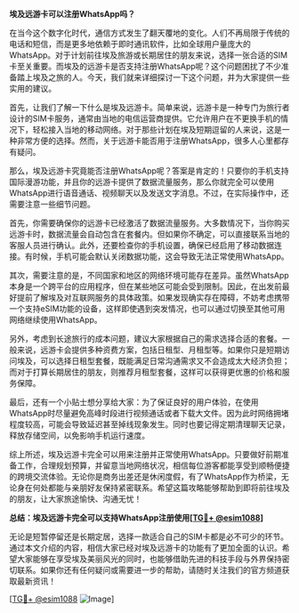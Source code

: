 **埃及远游卡可以注册WhatsApp吗？**

在当今这个数字化时代，通信方式发生了翻天覆地的变化。人们不再局限于传统的电话和短信，而是更多地依赖于即时通讯软件，比如全球用户量庞大的WhatsApp。对于计划前往埃及旅游或长期居住的朋友来说，选择一张合适的SIM卡至关重要。而埃及的远游卡是否支持注册WhatsApp呢？这个问题困扰了不少准备踏上埃及之旅的人。今天，我们就来详细探讨一下这个问题，并为大家提供一些实用的建议。

首先，让我们了解一下什么是埃及远游卡。简单来说，远游卡是一种专门为旅行者设计的SIM卡服务，通常由当地的电信运营商提供。它允许用户在不更换手机的情况下，轻松接入当地的移动网络。对于那些计划在埃及短期逗留的人来说，这是一种非常方便的选择。然而，关于远游卡能否用于注册WhatsApp，很多人心里都存有疑问。

那么，埃及远游卡究竟能否注册WhatsApp呢？答案是肯定的！只要你的手机支持国际漫游功能，并且你的远游卡提供了数据流量服务，那么你就完全可以使用WhatsApp进行语音通话、视频聊天以及发送文字消息。不过，在实际操作中，还需要注意一些细节问题。

首先，你需要确保你的远游卡已经激活了数据流量服务。大多数情况下，当你购买远游卡时，数据流量会自动包含在套餐内。但如果你不确定，可以直接联系当地的客服人员进行确认。此外，还要检查你的手机设置，确保已经启用了移动数据连接。有时候，手机可能会默认关闭数据功能，这会导致无法正常使用WhatsApp。

其次，需要注意的是，不同国家和地区的网络环境可能存在差异。虽然WhatsApp本身是一个跨平台的应用程序，但在某些地区可能会受到限制。因此，在出发前最好提前了解埃及对互联网服务的具体政策。如果发现确实存在障碍，不妨考虑携带一个支持eSIM功能的设备，这样即使遇到突发情况，也可以通过切换至其他可用网络继续使用WhatsApp。

另外，考虑到长途旅行的成本问题，建议大家根据自己的需求选择合适的套餐。一般来说，远游卡会提供多种资费方案，包括日租型、月租型等。如果你只是短期访问埃及，可以选择日租型套餐，既能满足日常沟通需求又不会造成太大经济负担；而对于打算长期居住的朋友，则推荐月租型套餐，这样可以获得更优惠的价格和服务保障。

最后，还有一个小贴士想分享给大家：为了保证良好的用户体验，在使用WhatsApp时尽量避免高峰时段进行视频通话或者下载大文件。因为此时网络拥堵程度较高，可能会导致延迟甚至掉线现象发生。同时也要记得定期清理聊天记录，释放存储空间，以免影响手机运行速度。

综上所述，埃及远游卡完全可以用来注册并正常使用WhatsApp。只要做好前期准备工作，合理规划预算，并留意当地网络状况，相信每位游客都能享受到顺畅便捷的跨境交流体验。无论你是商务出差还是休闲度假，有了WhatsApp作为桥梁，无论身在何处都能与亲朋好友保持紧密联系。希望这篇攻略能够帮助到即将前往埃及的朋友，让大家旅途愉快、沟通无忧！

**总结：埃及远游卡完全可以支持WhatsApp注册使用[[TG💪+ @esim1088](https://t.me/s/esim1088)]**

无论是短暂停留还是长期定居，选择一款适合自己的SIM卡都是必不可少的环节。通过本文介绍的内容，相信大家已经对埃及远游卡的功能有了更加全面的认识。希望大家能够在享受埃及美丽风光的同时，也能够借助先进的科技手段与外界保持密切联系。如果你还有任何疑问或需要进一步的帮助，请随时关注我们的官方频道获取最新资讯！

[[TG💪+ @esim1088](https://t.me/s/esim1088) ![Image](https://i.postimg.cc/4NQfJmqS/Snipaste-2025-05-13-00-14-12.png)]